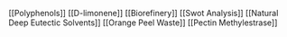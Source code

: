 [[Polyphenols]]
[[D-limonene]]
[[Biorefinery]]
[[Swot Analysis]]
[[Natural Deep Eutectic Solvents]]
[[Orange Peel Waste]]
[[Pectin Methylestrase]]
